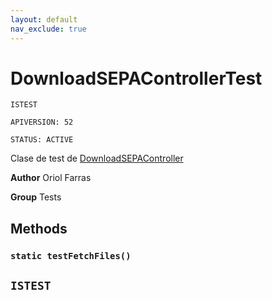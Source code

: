 ```yaml
---
layout: default
nav_exclude: true
---
```


# DownloadSEPAControllerTest

`ISTEST`

`APIVERSION: 52`

`STATUS: ACTIVE`

Clase de test de [DownloadSEPAController](/Misc/DownloadSEPAController.md)

**Author** Oriol Farras

**Group** Tests

## Methods

### `static testFetchFiles()`

## `ISTEST`
